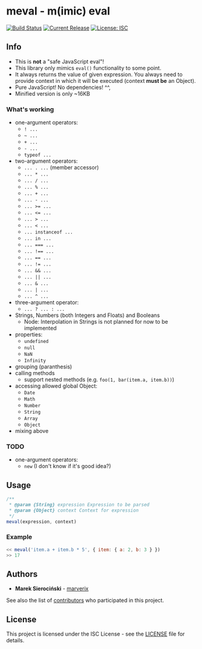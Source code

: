 # meval - m(imic) eval

[![Build Status](https://img.shields.io/travis/com/marverix/meval/master.svg)](https://travis-ci.com/marverix/meval)
[![Current Release](https://img.shields.io/github/release/marverix/meval.svg)](releases)
[![License: ISC](https://img.shields.io/badge/License-ISC-blue.svg)](LICENSE)

## Info

* This is **not** a "safe JavaScript eval"!
* This library only mimics `eval()` functionality to some point.
* It always returns the value of given expression. You always need to provide context in which it will be executed (context **must be** an Object).
* Pure JavaScript! No dependencies! ^^,
* Minified version is only ~16KB

### What's working

* one-argument operators:
  * `! ...`
  * `~ ...`
  * `+ ...`
  * `- ...`
  * `typeof ...`
* two-argument operators:
  * `... . ...` (member accessor)
  * `... * ...`
  * `... / ...`
  * `... % ...`
  * `... + ...`
  * `... - ...`
  * `... >= ...`
  * `... <= ...`
  * `... > ...`
  * `... < ...`
  * `... instanceof ...`
  * `... in ...`
  * `... === ...`
  * `... !== ...`
  * `... == ...`
  * `... != ...`
  * `... && ...`
  * `... || ...`
  * `... & ...`
  * `... | ...`
  * `... ^ ...`
* three-argument operator:
  * `... ? ... : ...`
* Strings, Numbers (both Integers and Floats) and Booleans
  * Node: Interpolation in Strings is not planned for now to be implemented
* properties:
  * `undefined`
  * `null`
  * `NaN`
  * `Infinity`
* grouping (paranthesis)
* calling methods
  * support nested methods (e.g. `foo(1, bar(item.a, item.b))`)
* accessing allowed global Object:
  * `Date`
  * `Math`
  * `Number`
  * `String`
  * `Array`
  * `Object`
* mixing above

### TODO

* one-argument operators:
  * `new` (I don't know if it's good idea?)

## Usage

```js
/**
 * @param {String} expression Expression to be parsed
 * @param {Object} context Context for expression
 */
meval(expression, context)
```

### Example

```js
<< meval('item.a + item.b * 5', { item: { a: 2, b: 3 } })
>> 17
```

## Authors

* **Marek Sierociński** - [marverix](https://github.com/marverix)

See also the list of [contributors](https://github.com/marverix/meval/contributors)
who participated in this project.

## License

This project is licensed under the ISC License - see the [LICENSE](LICENSE) file for details.
